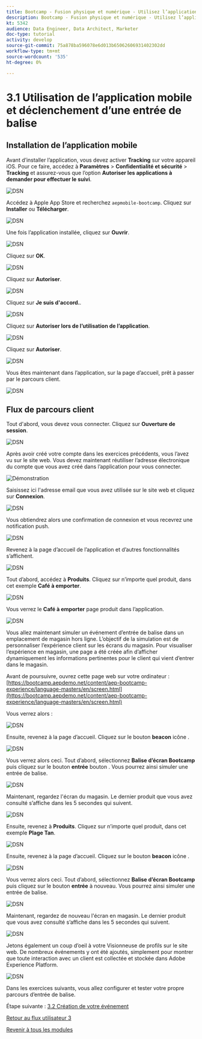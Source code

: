 ```yaml
---
title: Bootcamp - Fusion physique et numérique - Utilisez l’application mobile et déclenchez l’entrée d’une balise - Brésil
description: Bootcamp - Fusion physique et numérique - Utilisez l’application mobile et déclenchez l’entrée d’une balise - Brésil
kt: 5342
audience: Data Engineer, Data Architect, Marketer
doc-type: tutorial
activity: develop
source-git-commit: 75a878ba596078e6d013b65062606931402302dd
workflow-type: tm+mt
source-wordcount: '535'
ht-degree: 0%

---
```


# 3.1 Utilisation de l’application mobile et déclenchement d’une entrée de balise

## Installation de l’application mobile

Avant d’installer l’application, vous devez activer **Tracking** sur votre appareil iOS. Pour ce faire, accédez à **Paramètres** > **Confidentialité et sécurité** > **Tracking** et assurez-vous que l’option **Autoriser les applications à demander pour effectuer le suivi**.

![DSN](./../uc3/images/app4.png)

Accédez à Apple App Store et recherchez `aepmobile-bootcamp`. Cliquez sur **Installer** ou **Télécharger**.

![DSN](./../uc3/images/app1.png)

Une fois l’application installée, cliquez sur **Ouvrir**.

![DSN](./../uc3/images/app2.png)

Cliquez sur **OK**.

![DSN](./../uc3/images/app9.png)

Cliquez sur **Autoriser**.

![DSN](./../uc3/images/app3.png)

Cliquez sur **Je suis d&#39;accord.**.

![DSN](./../uc3/images/app7.png)

Cliquez sur **Autoriser lors de l’utilisation de l’application**.

![DSN](./../uc3/images/app8.png)

Cliquez sur **Autoriser**.

![DSN](./../uc3/images/app5.png)

Vous êtes maintenant dans l’application, sur la page d’accueil, prêt à passer par le parcours client.

![DSN](./../uc3/images/app12.png)

## Flux de parcours client

Tout d&#39;abord, vous devez vous connecter. Cliquez sur **Ouverture de session**.

![DSN](./images/app13.png)

Après avoir créé votre compte dans les exercices précédents, vous l’avez vu sur le site web. Vous devez maintenant réutiliser l’adresse électronique du compte que vous avez créé dans l’application pour vous connecter.

![Démonstration](./images/pv1.png)

Saisissez ici l&#39;adresse email que vous avez utilisée sur le site web et cliquez sur **Connexion**.

![DSN](./images/app14.png)

Vous obtiendrez alors une confirmation de connexion et vous recevrez une notification push.

![DSN](./images/app15.png)

Revenez à la page d’accueil de l’application et d’autres fonctionnalités s’affichent.

![DSN](./images/app17.png)

Tout d’abord, accédez à **Produits**. Cliquez sur n’importe quel produit, dans cet exemple **Café à emporter**.

![DSN](./images/app19.png)

Vous verrez le **Café à emporter** page produit dans l’application.

![DSN](./images/app20.png)

Vous allez maintenant simuler un événement d’entrée de balise dans un emplacement de magasin hors ligne. L’objectif de la simulation est de personnaliser l’expérience client sur les écrans du magasin. Pour visualiser l’expérience en magasin, une page a été créée afin d’afficher dynamiquement les informations pertinentes pour le client qui vient d’entrer dans le magasin.

Avant de poursuivre, ouvrez cette page web sur votre ordinateur : [https://bootcamp.aepdemo.net/content/aep-bootcamp-experience/language-masters/en/screen.html](https://bootcamp.aepdemo.net/content/aep-bootcamp-experience/language-masters/en/screen.html)

Vous verrez alors :

![DSN](./images/screen1.png)

Ensuite, revenez à la page d’accueil. Cliquez sur le bouton **beacon** icône .

![DSN](./images/app23.png)

Vous verrez alors ceci. Tout d’abord, sélectionnez **Balise d’écran Bootcamp** puis cliquez sur le bouton **entrée** bouton . Vous pourrez ainsi simuler une entrée de balise.

![DSN](./images/app21.png)

Maintenant, regardez l&#39;écran du magasin. Le dernier produit que vous avez consulté s’affiche dans les 5 secondes qui suivent.

![DSN](./images/screen2.png)

Ensuite, revenez à **Produits**. Cliquez sur n’importe quel produit, dans cet exemple **Plage Tan**.

![DSN](./images/app22.png)

Ensuite, revenez à la page d’accueil. Cliquez sur le bouton **beacon** icône .

![DSN](./images/app23.png)

Vous verrez alors ceci. Tout d’abord, sélectionnez **Balise d’écran Bootcamp** puis cliquez sur le bouton **entrée** à nouveau. Vous pourrez ainsi simuler une entrée de balise.

![DSN](./images/app21.png)

Maintenant, regardez de nouveau l&#39;écran en magasin. Le dernier produit que vous avez consulté s’affiche dans les 5 secondes qui suivent.

![DSN](./images/screen3.png)

Jetons également un coup d’oeil à votre Visionneuse de profils sur le site web. De nombreux événements y ont été ajoutés, simplement pour montrer que toute interaction avec un client est collectée et stockée dans Adobe Experience Platform.

![DSN](./images/screen4.png)

Dans les exercices suivants, vous allez configurer et tester votre propre parcours d’entrée de balise.

Étape suivante : [3.2 Création de votre événement](./ex2.md)

[Retour au flux utilisateur 3](./uc3.md)

[Revenir à tous les modules](../../overview.md)
